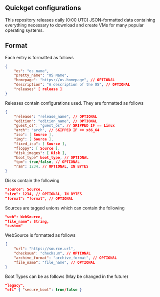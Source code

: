## Quickget configurations

This repository releases daily (0:00 UTC) JSON-formatted data containing everything necessary to download and create VMs for many popular operating systems.

## Format

Each entry is formatted as follows

```json
{
    "os": "os_name",
    "pretty_name": "OS Name",
    "homepage": "https://os.homepage", // OPTIONAL
    "description": "A description of the OS", // OPTIONAL
    "releases" [ release ]
}
```

Releases contain configurations used. They are formatted as follows

```json
{
    "release": "release_name", // OPTIONAL
    "edition": "edition_name", // OPTIONAL
    "guest_os": "guest_os", // SKIPPED IF == Linux
    "arch": "arch", // SKIPPED IF == x86_64
    "iso": [ Source ],
    "img": [ Source ],
    "fixed_iso": [ Source ],
    "floppy": [ Source ],
    "disk_images": [ Disk ],
    "boot_type" boot_type, // OPTIONAL
    "tpm": true/false, // OPTIONAL
    "ram": 1234, // OPTIONAL, IN BYTES
}
```

Disks contain the following
```json
"source": Source,
"size": 1234, // OPTIONAL, IN BYTES
"format": "format", // OPTIONAL
```

Sources are tagged unions which can contain the following

```json
"web": WebSource,
"file_name": String,
"custom"
```

WebSource is formatted as follows

```json
{
    "url": "https://source.url",
    "checksum": "checksum", // OPTIONAL
    "archive_format": "archive_format", // OPTIONAL
    "file_name": "file_name", // OPTIONAL
}
```

Boot Types can be as follows (May be changed in the future)

```json
"legacy",
"efi" { "secure_boot": true/false }
```
